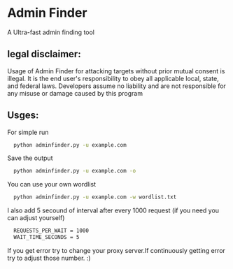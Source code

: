 # Admin Finder
A Ultra-fast admin finding tool

## legal disclaimer:

Usage of Admin Finder for attacking targets without prior mutual consent is illegal. It is the end user's responsibility to obey all applicable local, state, and federal laws. Developers assume no liability and are not responsible for any misuse or damage caused by this program

## Usges:

For simple run

```bash
  python adminfinder.py -u example.com
```
Save the output
```bash
  python adminfinder.py -u example.com -o
```
You can use your own wordlist
```bash
  python adminfinder.py -u example.com -w wordlist.txt
```
I also add 5 secound of interval after every 1000 request (if you need you can adjust yourself)
```bash
  REQUESTS_PER_WAIT = 1000
  WAIT_TIME_SECONDS = 5
```
If you get error try to change your proxy server.If continuously getting error try to adjust those number. :)
